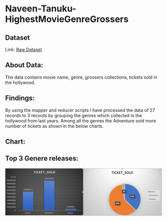 # Naveen-Tanuku-HighestMovieGenreGrossers
## Dataset
Link: [Raw Dataset](https://www.kaggle.com/johnharshith/hollywood-theatrical-market-synopsis-1995-to-2021?select=HighestGrossers.csv)

## About Data: 
The data contains movie name, genre, groosers collections, tickets sold in the hollywood.

## Findings: 
By using the mapper and reducer scripts I have processed the data of 27 records to 3 records by grouping the genres which collected in the hollywood from last years. Among all the genres the Adventure sold more number of tickets as shown in the below charts.

## Chart: 
## Top 3 Genere releases: 
![image](Capture.PNG)
